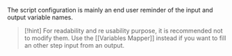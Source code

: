 
The script configuration is mainly an end user reminder of the input and output variable names.

>[!hint]
>For readability and re usability purpose, it is recommended not to modify them.
>Use the [[Variables Mapper]] instead if you want to fill an other step input from an output. 